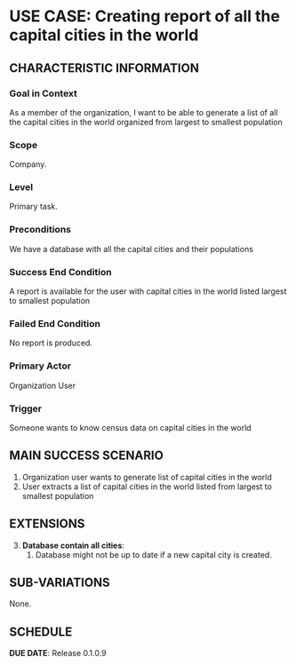 # USE CASE: Creating report of all the capital cities in the world

## CHARACTERISTIC INFORMATION

### Goal in Context

As a member of the organization, I want to be able to generate a list of all the capital cities in the world organized from largest to smallest population

### Scope

Company.

### Level

Primary task.

### Preconditions

We have a database with all the capital cities and their populations

### Success End Condition

A report is available for the user with capital cities in the world listed largest to smallest population

### Failed End Condition

No report is produced.

### Primary Actor

Organization User

### Trigger

Someone wants to know census data on capital cities in the world

## MAIN SUCCESS SCENARIO

1. Organization user wants to generate list of capital cities in the world
2. User extracts a list of capital cities in the world listed from largest to smallest population

## EXTENSIONS

3. **Database contain all cities**:
    1. Database might not be up to date if a new capital city is created.

## SUB-VARIATIONS

None.

## SCHEDULE

**DUE DATE**: Release 0.1.0.9